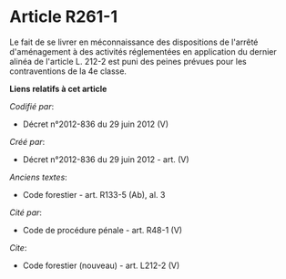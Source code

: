 # Article R261-1

Le fait de se livrer en méconnaissance des dispositions de l'arrêté d'aménagement à des activités réglementées en application
du dernier alinéa de l'article L. 212-2 est puni des peines prévues pour les contraventions de la 4e classe.

**Liens relatifs à cet article**

_Codifié par_:

  - Décret n°2012-836 du 29 juin 2012 (V)

_Créé par_:

  - Décret n°2012-836 du 29 juin 2012 - art. (V)

_Anciens textes_:

  - Code forestier - art. R133-5 (Ab), al. 3

_Cité par_:

  - Code de procédure pénale - art. R48-1 (V)

_Cite_:

  - Code forestier (nouveau) - art. L212-2 (V)
